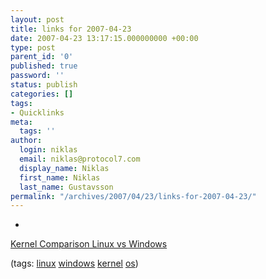 ```yaml
---
layout: post
title: links for 2007-04-23
date: 2007-04-23 13:17:15.000000000 +00:00
type: post
parent_id: '0'
published: true
password: ''
status: publish
categories: []
tags:
- Quicklinks
meta:
  tags: ''
author:
  login: niklas
  email: niklas@protocol7.com
  display_name: Niklas
  first_name: Niklas
  last_name: Gustavsson
permalink: "/archives/2007/04/23/links-for-2007-04-23/"
---
```

- 
[Kernel Comparison Linux vs Windows](http://widefox.pbwiki.com/Kernel%20Comparison%20Linux%20vs%20Windows)

(tags: [linux](http://del.icio.us/protocol7/linux) [windows](http://del.icio.us/protocol7/windows) [kernel](http://del.icio.us/protocol7/kernel) [os](http://del.icio.us/protocol7/os))
